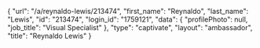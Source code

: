 {
    "url": "\/a\/reynaldo-lewis\/213474",
    "first_name": "Reynaldo",
    "last_name": "Lewis",
    "id": "213474",
    "login_id": "1759121",
    "data": {
        "profilePhoto": null,
        "job_title": "Visual Specialist"
    },
    "type": "captivate",
    "layout": "ambassador",
    "title": "Reynaldo Lewis"
}